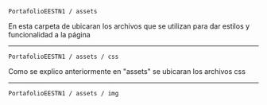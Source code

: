     PortafolioEESTN1 / assets
En esta carpeta de ubicaran los archivos que se utilizan para dar estilos y funcionalidad a la página

---
    PortafolioEESTN1 / assets / css
Como se explico anteriormente en "assets" se ubicaran los archivos css

---
    PortafolioEESTN1 / assets / img